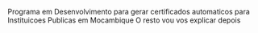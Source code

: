 Programa em Desenvolvimento para gerar certificados automaticos para Instituicoes Publicas em Mocambique
O resto vou vos explicar depois
